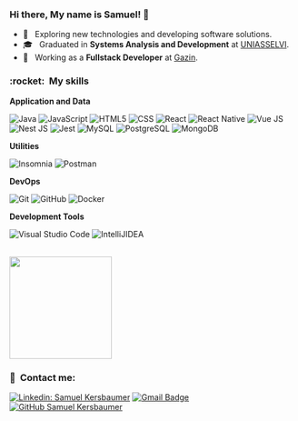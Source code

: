 
<h3> Hi there, My name is Samuel! 👋 </h3>

- 🤔 &nbsp; Exploring new technologies and developing software solutions.
- 🎓 &nbsp; Graduated in **Systems Analysis and Development** at <a href="https://portal.uniasselvi.com.br/">UNIASSELVI</a>.
- 💼 &nbsp; Working as a **Fullstack Developer** at <a href="https://www.gazintech.com.br/">Gazin</a>.
<!-- - 🌱 &nbsp; Aprendendo mais sobre **TECNOLOGIAS QUE VOCÊ ESTÁ APRENDENDO**. -->

<h3> :rocket: &nbsp;My skills </h3>

**Application and Data**

  ![Java](https://img.shields.io/badge/-Java-333333?style=flat&logo=java&logoColor=007396)
  ![JavaScript](https://img.shields.io/badge/-JavaScript-333333?style=flat&logo=javascript)
  ![HTML5](https://img.shields.io/badge/-HTML5-333333?style=flat&logo=HTML5)
  ![CSS](https://img.shields.io/badge/-CSS-333333?style=flat&logo=CSS3&logoColor=1572B6)
  ![React](https://img.shields.io/badge/-React-333333?style=flat&logo=react)
  ![React Native](https://img.shields.io/badge/-React%20Native-333333?style=flat&logo=react)
  ![Vue JS](https://img.shields.io/badge/-Vue%20JS-333333?style=flat&logo=vuejs)
  ![Nest JS](https://img.shields.io/badge/-Nest%20JS-333333?style=flat&logo=nestjs)
  ![Jest](https://img.shields.io/badge/-Jest-333333?style=flat&logo=jest)
  ![MySQL](https://img.shields.io/badge/-MySQL-333333?style=flat&logo=mysql)
  ![PostgreSQL](https://img.shields.io/badge/-PostgreSQL-333333?style=flat&logo=postgresql)
  ![MongoDB](https://img.shields.io/badge/-MongoDB-333333?style=flat&logo=mongodb)

**Utilities**

  ![Insomnia](https://img.shields.io/badge/-Insomnia-333333?style=flat&logo=insomnia)
  ![Postman](https://img.shields.io/badge/-Postman-333333?style=flat&logo=postman)

**DevOps**

  ![Git](https://img.shields.io/badge/-Git-333333?style=flat&logo=git)
  ![GitHub](https://img.shields.io/badge/-GitHub-333333?style=flat&logo=github)
  ![Docker](https://img.shields.io/badge/-Docker-333333?style=flat&logo=docker)

**Development Tools**

  ![Visual Studio Code](https://img.shields.io/badge/-Visual%20Studio%20Code-333333?style=flat&logo=visual-studio-code&logoColor=007ACC)
  ![IntelliJIDEA](https://img.shields.io/badge/-IntelliJ_IDEA-333333?style=flat&logo=intellijidea&logoColor=2C2255)

<br/>

<a href="https://github.com/samukatb">
  <img height="180em" src="https://github-readme-stats.vercel.app/api?username=samukatb&theme=dracula&show_icons=true&count_private=true" />
</a>

<br/>

<h3> 📩 &nbsp;Contact me: </h3> 

[![Linkedin: Samuel Kersbaumer](https://img.shields.io/badge/-Samuel_Kersbaumer-blue?style=flat-square&logo=Linkedin&logoColor=white&link=https://www.linkedin.com/in/samuel-kersbaumer/)](https://www.linkedin.com/in/samuel-kersbaumer/)
[![Gmail Badge](https://img.shields.io/badge/-samuel.kersbaumer@gmail.com-006bed?style=flat-square&logo=Gmail&logoColor=white&link=mailto:samuel.kersbaumer@gmail.com)](mailto:samuel.kersbaumer@gmail.com)
[![GitHub Samuel Kersbaumer]( https://img.shields.io/github/followers/samukatb?label=follow&style=social)](https://github.com/samukatb/)
